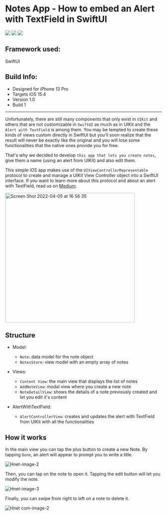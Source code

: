 # Notes App - How to embed an Alert with TextField in SwiftUI 

[![](https://img.shields.io/badge/iOS-15.4-orange)](#)
[![](https://img.shields.io/badge/Platforms-iPhone-blue)](#)
[![](https://img.shields.io/badge/Category-Productivity-brightgreen)](#)

## Framework used: 
SwiftUI

## Build Info: 
- Designed for iPhone 13 Pro 
- Targets iOS 15.4
- Version 1.0
- Build 1

*** 

Unfortunately, there are still many components that only exist in `UIKit` and others that are not customizable in `SwiftUI` as much as in UIKit and the `Alert with TextField` is among them. You may be tempted to create these kinds of views custom directly in SwiftUI but you’ll soon realize that the result will never be exactly like the original and you will lose some functionalities that the native ones provide you for free. 

That's why we decided to develop `this app that lets you create notes`, give them a name (using an alert from UIKit) and also edit them. 


This simple iOS app makes use of the `UIViewControllerRepresentable` protocol to create and manage a UIKit View Controller object into a SwiftUI interface. If you want to learn more about this protocol and about an alert with TextField, read us on [Medium](https://medium.com/codex/how-to-embed-a-uikit-alert-with-text-field-in-swiftui-8547afaa1fc). 


<img width="417" alt="Screen Shot 2022-04-05 at 16 56 35" src="https://user-images.githubusercontent.com/62070103/161783155-32b50b2b-ac8f-4d69-82a2-b7d2c182830f.png">



## Structure 
- Model: 
  * `Note`: data model for the note object
  * `NotesStore`: view model with an empty array of notes 

- Views: 

  * `Content View`: the main view that displays the list of notes
  * `AddNoteView`: modal view where you create a new note
  * `NoteDetailView`: shows the details of a note previously created and let you edit it's content

- AlertWithTextField: 
  * `AlertControllerView`: creates and updates the alert with TextField from UIKit with all the functionalities


## How it works 

In the main view you can tap the plus button to create a new Note. By tapping `Done`, an alert will appear to prompt you to write a title.


![Hnet-image-2](https://user-images.githubusercontent.com/62070103/161790219-755a7af3-ca53-4b10-9c2d-07ba0e0fb334.gif)



Then, you can tap on the note to open it. Tapping the edit button will let you modify the note.

![Hnet-image-3](https://user-images.githubusercontent.com/62070103/161790758-daa2453c-047f-48ca-b881-2376bc67fa86.gif)


Finally, you can swipe from right to left on a note to delete it.


![Hnet com-image-2](https://user-images.githubusercontent.com/62070103/161792853-5a2adcbd-5fed-420c-a7aa-e5fcc1ea19b8.gif)








